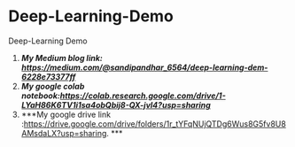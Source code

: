 # Deep-Learning-Demo
Deep-Learning Demo

1. ***My Medium blog link: https://medium.com/@sandipandhar_6564/deep-learning-dem-6228e73377ff***
2. ***My google colab notebook:https://colab.research.google.com/drive/1-LYaH86K6TV1i1sa4obQbij8-QX-jvl4?usp=sharing***
3. ***My google drive link :https://drive.google.com/drive/folders/1r_tYFqNUjQTDg6Wus8G5fv8U8AMsdaLX?usp=sharing. ***
